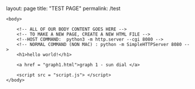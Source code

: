 layout: page
title: "TEST PAGE"
permalink: /test

<html lang="en">
	<head>
		<meta charset="utf-8">
		<meta http-equiv="X-UA-Compatible" content="IE=edge">
		<meta name="viewport" content="width=device-width, initial-scale=1">
		<title>361 Design Project</title>
		<link rel="stylesheet" href="/style.css">
    </head>
    
    <body>

        <!-- ALL OF OUR BODY CONTENT GOES HERE -->
        <!-- TO MAKE A NEW PAGE, CREATE A NEW HTML FILE -->
        <!--HOST COMMAND:  python3 -m http.server --cgi 8080 -->
        <!-- NORMAL COMMAND (NON MAC) : python -m SimpleHTTPServer 8080 -->
		<h1>hello world!</h1>

        <a href = "graph1.html">graph 1 - sun dial </a>

        <script src = "script.js"> </script>
    </body>

